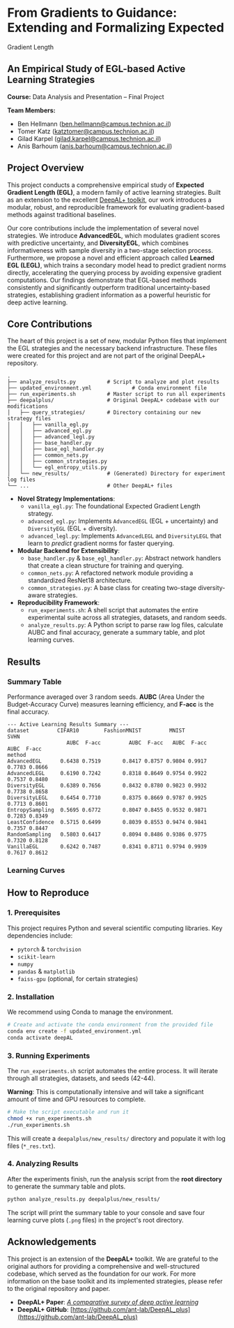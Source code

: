 # From Gradients to Guidance: Extending and Formalizing Expected
Gradient Length
## An Empirical Study of EGL-based Active Learning Strategies

**Course:** Data Analysis and Presentation – Final Project

**Team Members:**
*   Ben Hellmann (ben.hellmann@campus.technion.ac.il)
*   Tomer Katz (katztomer@campus.technion.ac.il)
*   Gilad Karpel (gilad.karpel@campus.technion.ac.il)
*   Anis Barhoum (anis.barhoum@campus.technion.ac.il)

## Project Overview

This project conducts a comprehensive empirical study of **Expected Gradient Length (EGL)**, a modern family of active learning strategies. Built as an extension to the excellent [DeepAL+ toolkit](https://github.com/ant-lab/DeepAL_plus), our work introduces a modular, robust, and reproducible framework for evaluating gradient-based methods against traditional baselines.

Our core contributions include the implementation of several novel strategies. We introduce **AdvancedEGL**, which modulates gradient scores with predictive uncertainty, and **DiversityEGL**, which combines informativeness with sample diversity in a two-stage selection process. Furthermore, we propose a novel and efficient approach called **Learned EGL (LEGL)**, which trains a secondary model head to predict gradient norms directly, accelerating the querying process by avoiding expensive gradient computations. Our findings demonstrate that EGL-based methods consistently and significantly outperform traditional uncertainty-based strategies, establishing gradient information as a powerful heuristic for deep active learning.

## Core Contributions

The heart of this project is a set of new, modular Python files that implement the EGL strategies and the necessary backend infrastructure. These files were created for this project and are not part of the original DeepAL+ repository.

```
.
├── analyze_results.py          # Script to analyze and plot results
├── updated_environment.yml             # Conda environment file
├── run_experiments.sh          # Master script to run all experiments
├── deepalplus/                 # Original DeepAL+ codebase with our modifications
│   ├── query_strategies/       # Directory containing our new strategy files
│   │   ├── vanilla_egl.py
│   │   ├── advanced_egl.py
│   │   ├── advanced_legl.py
│   │   ├── base_handler.py
│   │   ├── base_egl_handler.py
│   │   ├── common_nets.py
│   │   ├── common_strategies.py
│   │   └── egl_entropy_utils.py
│   └── new_results/            # (Generated) Directory for experiment log files
└── ...                         # Other DeepAL+ files
```

*   **Novel Strategy Implementations**:
    *   `vanilla_egl.py`: The foundational Expected Gradient Length strategy.
    *   `advanced_egl.py`: Implements `AdvancedEGL` (EGL + uncertainty) and `DiversityEGL` (EGL + diversity).
    *   `advanced_legl.py`: Implements `AdvancedLEGL` and `DiversityLEGL` that learn to *predict* gradient norms for faster querying.
*   **Modular Backend for Extensibility**:
    *   `base_handler.py` & `base_egl_handler.py`: Abstract network handlers that create a clean structure for training and querying.
    *   `common_nets.py`: A refactored network module providing a standardized ResNet18 architecture.
    *   `common_strategies.py`: A base class for creating two-stage diversity-aware strategies.
*   **Reproducibility Framework**:
    *   `run_experiments.sh`: A shell script that automates the entire experimental suite across all strategies, datasets, and random seeds.
    *   `analyze_results.py`: A Python script to parse raw log files, calculate AUBC and final accuracy, generate a summary table, and plot learning curves.

## Results

### Summary Table

Performance averaged over 3 random seeds. **AUBC** (Area Under the Budget-Accuracy Curve) measures learning efficiency, and **F-acc** is the final accuracy.

```
--- Active Learning Results Summary ---
dataset         CIFAR10        FashionMNIST         MNIST          SVHN
                   AUBC  F-acc         AUBC  F-acc   AUBC  F-acc   AUBC  F-acc
method
AdvancedEGL      0.6438 0.7519       0.8417 0.8757 0.9804 0.9917 0.7783 0.8666
AdvancedLEGL     0.6190 0.7242       0.8318 0.8649 0.9754 0.9922 0.7537 0.8480
DiversityEGL     0.6389 0.7656       0.8432 0.8780 0.9823 0.9932 0.7738 0.8658
DiversityLEGL    0.6454 0.7710       0.8375 0.8669 0.9787 0.9925 0.7713 0.8601
EntropySampling  0.5695 0.6772       0.8047 0.8455 0.9532 0.9871 0.7283 0.8349
LeastConfidence  0.5715 0.6499       0.8039 0.8553 0.9474 0.9841 0.7357 0.8447
RandomSampling   0.5803 0.6417       0.8094 0.8486 0.9386 0.9775 0.7320 0.8128
VanillaEGL       0.6242 0.7487       0.8341 0.8711 0.9794 0.9939 0.7617 0.8612
```

### Learning Curves






## How to Reproduce

### 1. Prerequisites
This project requires Python and several scientific computing libraries. Key dependencies include:
- `pytorch` & `torchvision`
- `scikit-learn`
- `numpy`
- `pandas` & `matplotlib`
- `faiss-gpu` (optional, for certain strategies)

### 2. Installation
We recommend using Conda to manage the environment.

```bash
# Create and activate the conda environment from the provided file
conda env create -f updated_environment.yml
conda activate deepAL
```

### 3. Running Experiments
The `run_experiments.sh` script automates the entire process. It will iterate through all strategies, datasets, and seeds (42-44).

**Warning**: This is computationally intensive and will take a significant amount of time and GPU resources to complete.

```bash
# Make the script executable and run it
chmod +x run_experiments.sh
./run_experiments.sh
```
This will create a `deepalplus/new_results/` directory and populate it with log files (`*_res.txt`).

### 4. Analyzing Results
After the experiments finish, run the analysis script from the **root directory** to generate the summary table and plots.

```bash
python analyze_results.py deepalplus/new_results/
```
The script will print the summary table to your console and save four learning curve plots (`.png` files) in the project's root directory.

## Acknowledgements
This project is an extension of the **DeepAL+** toolkit. We are grateful to the original authors for providing a comprehensive and well-structured codebase, which served as the foundation for our work. For more information on the base toolkit and its implemented strategies, please refer to the original repository and paper.

-   **DeepAL+ Paper**: [*A comparative survey of deep active learning*](https://arxiv.org/pdf/2203.13450.pdf)
-   **DeepAL+ GitHub**: [https://github.com/ant-lab/DeepAL_plus](https://github.com/ant-lab/DeepAL_plus)
